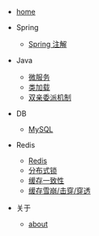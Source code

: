 * [home](README.md)

* Spring
  * [Spring 注解](Java/Spring/7Annotation.md)
  
* Java
  * [微服务](Java/micro-service/MicroService.md)
  * [类加载](Java/JVM/02_ClassLoad.md)
  * [双亲委派机制](Java/JVM/双亲委派机制.md)
  
* DB
  * [MySQL](DB/mysql.md)

* Redis
  * [Redis](Redis/Redis.md)
  * [分布式锁](Redis/分布式锁.md)
  * [缓存一致性](Redis/缓存一致性.md)
  * [缓存雪崩/击穿/穿透](Redis/缓存雪崩、击穿、穿透.md)
  
* 关于
  * [about](about/about.md)
